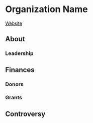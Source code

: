 # Organization Name

[Website]()

## About

### Leadership

## Finances

### Donors




### Grants


## Controversy

